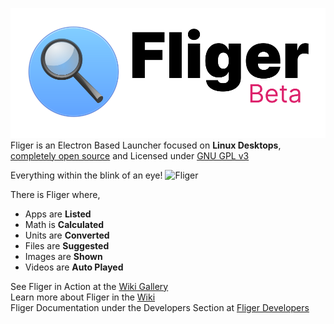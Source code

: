 ![Fliger](public/images/readme-1.svg)<br/>
Fliger is an Electron Based Launcher focused on **Linux Desktops**, [completely open source](public/licenses.pdf) and Licensed under [GNU GPL v3](https://gitlab.com/candiedoperation/fliger/-/blob/56ce88f339a2821ff0ce2b67a949362b01fcdb51/LICENSE)

Everything within the blink of an eye!
![Fliger](https://gitlab.com/candiedoperation/fliger/-/blob/cf33362899ddf7048d8ef49c3eda62eac9a4362e/fliger-blink.png)<br/>

There is Fliger where,
- Apps are **Listed**
- Math is **Calculated**
- Units are **Converted**
- Files are **Suggested**
- Images are **Shown**
- Videos are **Auto Played**

See Fliger in Action at the [Wiki Gallery](https://gitlab.com/candiedoperation/fliger/wikis/Gallery)<br/>
Learn more about Fliger in the [Wiki](https://gitlab.com/candiedoperation/fliger/wikis/Home)<br/>
Fliger Documentation under the Developers Section at [Fliger Developers](https://gitlab.com/candiedoperation/fliger/wikis/Fliger-Developers)
